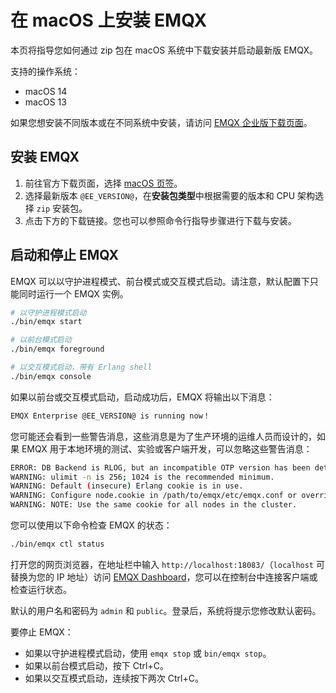 # 在 macOS 上安装 EMQX

本页将指导您如何通过 zip 包在 macOS 系统中下载安装并启动最新版 EMQX。

支持的操作系统：

- macOS 14
- macOS 13

如果您想安装不同版本或在不同系统中安装，请访问 [EMQX 企业版下载页面](https://www.emqx.com/zh/downloads-and-install/enterprise)。

## 安装 EMQX

1. 前往官方下载页面，选择 [macOS 页签](https://www.emqx.com/zh/downloads-and-install/enterprise?os=macOS)。
2. 选择最新版本 `@EE_VERSION@`，在**安装包类型**中根据需要的版本和 CPU 架构选择 `zip` 安装包。
3. 点击下方的下载链接。您也可以参照命令行指导步骤进行下载与安装。

## 启动和停止 EMQX

EMQX 可以以守护进程模式、前台模式或交互模式启动。请注意，默认配置下只能同时运行一个 EMQX 实例。

```bash
# 以守护进程模式启动
./bin/emqx start

# 以前台模式启动
./bin/emqx foreground

# 以交互模式启动，带有 Erlang shell
./bin/emqx console
```

如果以前台或交互模式启动，启动成功后，EMQX 将输出以下消息：

```bash
EMQX Enterprise @EE_VERSION@ is running now！
```

您可能还会看到一些警告消息，这些消息是为了生产环境的运维人员而设计的，如果 EMQX 用于本地环境的测试、实验或客户端开发，可以忽略这些警告消息：

```bash
ERROR: DB Backend is RLOG, but an incompatible OTP version has been detected. Falling back to using Mnesia DB backend.
WARNING: ulimit -n is 256; 1024 is the recommended minimum.
WARNING: Default (insecure) Erlang cookie is in use.
WARNING: Configure node.cookie in /path/to/emqx/etc/emqx.conf or override from environment variable EMQX_NODE__COOKIE
WARNING: NOTE: Use the same cookie for all nodes in the cluster.
```

您可以使用以下命令检查 EMQX 的状态：

```bash
./bin/emqx ctl status
```

打开您的网页浏览器，在地址栏中输入 `http://localhost:18083/`（`localhost` 可替换为您的 IP 地址）访问 [EMQX Dashboard](../dashboard/introduction.md)，您可以在控制台中连接客户端或检查运行状态。

默认的用户名和密码为 `admin` 和 `public`。登录后，系统将提示您修改默认密码。

要停止 EMQX：

- 如果以守护进程模式启动，使用 `emqx stop` 或 `bin/emqx stop`。
- 如果以前台模式启动，按下 Ctrl+C。
- 如果以交互模式启动，连续按下两次 Ctrl+C。
